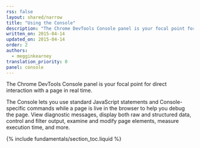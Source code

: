 ```yaml
---
rss: false
layout: shared/narrow
title: "Using the Console"
description: "The Chrome DevTools Console panel is your focal point for direct interaction with a page in real time."
written_on: 2015-04-14
updated_on: 2015-04-14
order: 2
authors:
  - megginkearney
translation_priority: 0
panel: console
---
```


<p class="intro">
  The Chrome DevTools Console panel is your focal point for direct interaction with a page in real time.
</p>

The Console lets you use standard JavaScript statements and Console-specific commands while a page is live in the browser to help you debug the page. View diagnostic messages, display both raw and structured data, control and filter output, examine and modify page elements, measure execution time, and more.

{% include fundamentals/section_toc.liquid %}
